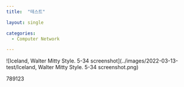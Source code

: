 ```yaml
---
title:  "테스트"

layout: single

categories:
  - Computer Network

---
```


![Iceland, Walter Mitty Style. 5-34 screenshot](../images/2022-03-13-test/Iceland, Walter Mitty Style. 5-34 screenshot.png)

789123
